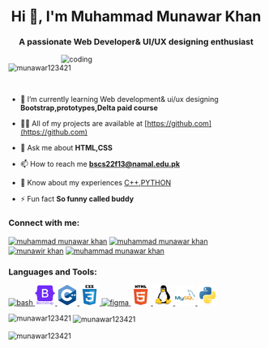 <h1 align="center">Hi 👋, I'm Muhammad Munawar Khan</h1>
<h3 align="center">A passionate Web Developer& UI/UX designing enthusiast</h3>
<img align="right" alt="coding" width="400" src="https://encrypted-tbn0.gstatic.com/images?q=tbn:ANd9GcR_pvDM2MRviYQrujhsZSj9uVooLTtNkJyCeA&s">
<p align="left"> <img src="https://komarev.com/ghpvc/?username=munawar123421&label=Profile%20views&color=0e75b6&style=flat" alt="munawar123421" /> </p>

<p align="left"> <a href="https://twitter.com/" target="blank"><img src="https://img.shields.io/twitter/follow/?logo=twitter&style=for-the-badge" alt="" /></a> </p>

- 🌱 I’m currently learning Web development& ui/ux designing **Bootstrap,prototypes,Delta paid course**

- 👨‍💻 All of my projects are available at [https://github.com](https://github.com)

- 💬 Ask me about **HTML,CSS**

- 📫 How to reach me **bscs22f13@namal.edu.pk**

- 📄 Know about my experiences [C++,PYTHON](C++,PYTHON)

- ⚡ Fun fact **So funny called buddy**

<h3 align="left">Connect with me:</h3>
<p align="left">
<a href="https://linkedin.com/in/muhammad munawar khan" target="blank"><img align="center" src="https://raw.githubusercontent.com/rahuldkjain/github-profile-readme-generator/master/src/images/icons/Social/linked-in-alt.svg" alt="muhammad munawar khan" height="30" width="40" /></a>
<a href="https://fb.com/muhammad munawar khan" target="blank"><img align="center" src="https://raw.githubusercontent.com/rahuldkjain/github-profile-readme-generator/master/src/images/icons/Social/facebook.svg" alt="muhammad munawar khan" height="30" width="40" /></a>
<a href="https://www.youtube.com/c/munawir khan" target="blank"><img align="center" src="https://raw.githubusercontent.com/rahuldkjain/github-profile-readme-generator/master/src/images/icons/Social/youtube.svg" alt="munawir khan" height="30" width="40" /></a>
<a href="https://www.hackerrank.com/muhammad munawar khan" target="blank"><img align="center" src="https://raw.githubusercontent.com/rahuldkjain/github-profile-readme-generator/master/src/images/icons/Social/hackerrank.svg" alt="muhammad munawar khan" height="30" width="40" /></a>
</p>

<h3 align="left">Languages and Tools:</h3>
<p align="left"> <a href="https://www.gnu.org/software/bash/" target="_blank" rel="noreferrer"> <img src="https://www.vectorlogo.zone/logos/gnu_bash/gnu_bash-icon.svg" alt="bash" width="40" height="40"/> </a> <a href="https://getbootstrap.com" target="_blank" rel="noreferrer"> <img src="https://raw.githubusercontent.com/devicons/devicon/master/icons/bootstrap/bootstrap-plain-wordmark.svg" alt="bootstrap" width="40" height="40"/> </a> <a href="https://www.w3schools.com/cpp/" target="_blank" rel="noreferrer"> <img src="https://raw.githubusercontent.com/devicons/devicon/master/icons/cplusplus/cplusplus-original.svg" alt="cplusplus" width="40" height="40"/> </a> <a href="https://www.w3schools.com/css/" target="_blank" rel="noreferrer"> <img src="https://raw.githubusercontent.com/devicons/devicon/master/icons/css3/css3-original-wordmark.svg" alt="css3" width="40" height="40"/> </a> <a href="https://www.figma.com/" target="_blank" rel="noreferrer"> <img src="https://www.vectorlogo.zone/logos/figma/figma-icon.svg" alt="figma" width="40" height="40"/> </a> <a href="https://www.w3.org/html/" target="_blank" rel="noreferrer"> <img src="https://raw.githubusercontent.com/devicons/devicon/master/icons/html5/html5-original-wordmark.svg" alt="html5" width="40" height="40"/> </a> <a href="https://www.linux.org/" target="_blank" rel="noreferrer"> <img src="https://raw.githubusercontent.com/devicons/devicon/master/icons/linux/linux-original.svg" alt="linux" width="40" height="40"/> </a> <a href="https://www.mysql.com/" target="_blank" rel="noreferrer"> <img src="https://raw.githubusercontent.com/devicons/devicon/master/icons/mysql/mysql-original-wordmark.svg" alt="mysql" width="40" height="40"/> </a> <a href="https://www.python.org" target="_blank" rel="noreferrer"> <img src="https://raw.githubusercontent.com/devicons/devicon/master/icons/python/python-original.svg" alt="python" width="40" height="40"/> </a> </p>

<p><img align="left" src="https://github-readme-stats.vercel.app/api/top-langs?username=munawar123421&show_icons=true&locale=en&layout=compact" alt="munawar123421" /></p>

<p>&nbsp;<img align="center" src="https://github-readme-stats.vercel.app/api?username=munawar123421&show_icons=true&locale=en" alt="munawar123421" /></p>

<p><img align="center" src="https://github-readme-streak-stats.herokuapp.com/?user=munawar123421&" alt="munawar123421" /></p>
